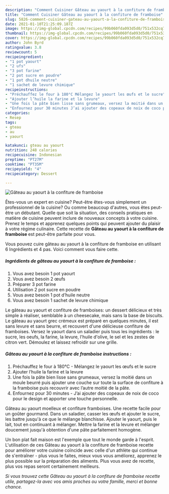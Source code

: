 ```yaml
---
description: "Comment Cuisiner Gâteau au yaourt à la confiture de framboise"
title: "Comment Cuisiner Gâteau au yaourt à la confiture de framboise"
slug: 5826-comment-cuisiner-gateau-au-yaourt-a-la-confiture-de-framboise
date: 2021-01-10T21:25:09.187Z
image: https://img-global.cpcdn.com/recipes/99b060fda093d5d0/751x532cq70/gateau-au-yaourt-a-la-confiture-de-framboise-photo-principale-de-la-recette.jpg
thumbnail: https://img-global.cpcdn.com/recipes/99b060fda093d5d0/751x532cq70/gateau-au-yaourt-a-la-confiture-de-framboise-photo-principale-de-la-recette.jpg
cover: https://img-global.cpcdn.com/recipes/99b060fda093d5d0/751x532cq70/gateau-au-yaourt-a-la-confiture-de-framboise-photo-principale-de-la-recette.jpg
author: John Byrd
ratingvalue: 3.8
reviewcount: 5
recipeingredient:
- "1 pot yaourt"
- "2 ufs"
- "3 pot farine"
- "2 pot sucre en poudre"
- "1 pot dhuile neutre"
- "1 sachet de levure chimique"
recipeinstructions:
- "Préchauffez le four à 180°C Mélangez le yaourt les œufs et le sucre"
- "Ajouter l’huile la farine et la levure"
- "Une fois la pâte bien lisse sans grumeaux, versez la moitié dans un moule beurré puis ajouter une couche sur toute la surface de confiture à la framboise puis recouvrir avec l’autre moitié de la pâte."
- "Enfournez pour 30 minutes J’ai ajouter des copeaux de noix de coco pour le design et apporter une touche personnelle."
categories:
- Resep
tags:
- gteau
- au
- yaourt

katakunci: gteau au yaourt 
nutrition: 248 calories
recipecuisine: Indonesian
preptime: "PT27M"
cooktime: "PT35M"
recipeyield: "4"
recipecategory: Dessert

---
```



![Gâteau au yaourt à la confiture de framboise](https://img-global.cpcdn.com/recipes/99b060fda093d5d0/751x532cq70/gateau-au-yaourt-a-la-confiture-de-framboise-photo-principale-de-la-recette.jpg)

Êtes-vous un expert en cuisine? Peut-être êtes-vous simplement un professionnel de la cuisine? Ou comme beaucoup d'autres, vous êtes peut-être un débutant. Quelle que soit la situation, des conseils pratiques en matière de cuisine peuvent inclure de nouveaux concepts à votre cuisine. Prenez le temps et apprenez quelques points qui peuvent ajouter du plaisir à votre régime culinaire. Cette recette de <strong> Gâteau au yaourt à la confiture de framboise </strong> est peut-être parfaite pour vous.

<!--inarticleads1-->

Vous pouvez cuire gâteau au yaourt à la confiture de framboise en utilisant 6 Ingrédients et 4 pas. Voici comment vous faire cette.

##### Ingrédients de gâteau au yaourt à la confiture de framboise :

1. Vous avez besoin 1 pot yaourt
1. Vous avez besoin 2 œufs
1. Préparer 3 pot farine
1. Utilisation 2 pot sucre en poudre
1. Vous avez besoin 1 pot d’huile neutre
1. Vous avez besoin 1 sachet de levure chimique


Le gâteau au yaourt et confiture de framboises: un dessert délicieux et très simple à réaliser, semblable à un cheesecake, mais sans la base de biscuits. Le gâteau au yaourt grec crémeux est préparé en quelques minutes, il est sans levure et sans beurre, et recouvert d&#39;une délicieuse confiture de framboises. Versez le yaourt dans un saladier puis tous les ingrédients : le sucre, les oeufs, la farine, la levure, l&#39;huile d&#39;olive, le sel et les zestes de citron vert. Démoulez et laissez refroidir sur une grille. 

<!--inarticleads2-->

##### Gâteau au yaourt à la confiture de framboise instructions :

1. Préchauffez le four à 180°C - Mélangez le yaourt les œufs et le sucre
1. Ajouter l’huile la farine et la levure
1. Une fois la pâte bien lisse sans grumeaux, versez la moitié dans un moule beurré puis ajouter une couche sur toute la surface de confiture à la framboise puis recouvrir avec l’autre moitié de la pâte.
1. Enfournez pour 30 minutes - J’ai ajouter des copeaux de noix de coco pour le design et apporter une touche personnelle.


Gâteau au yaourt moelleux et confiture framboises. Une recette facile pour un goûter gourmand. Dans un saladier, casser les œufs et ajouter le sucre, les battre jusqu&#39;à ce que le mélange blanchisse. Ajouter le yaourt, puis le lait, tout en continuant à mélanger. Mettre la farine et la levure et mélanger doucement jusqu&#39;à obtention d&#39;une pâte parfaitement homogène. 

<!--inarticleads1-->

<p>
Un bon plat fait maison est l'exemple que tout le monde garde à l'esprit. L'utilisation de ces Gâteau au yaourt à la confiture de framboise recette pour améliorer votre cuisine coïncide avec celle d'un athlète qui continue de s'entraîner - plus vous le faites, mieux vous vous améliorez, apprenez le plus possible sur la préparation des aliments. Plus vous avez de recette, plus vos repas seront certainement meilleurs.
</p>

<p>
<i>Si vous trouvez cette Gâteau au yaourt à la confiture de framboise recette utile, partagez-la avec vos amis proches ou votre famille, merci et bonne chance.</i>
</p>
